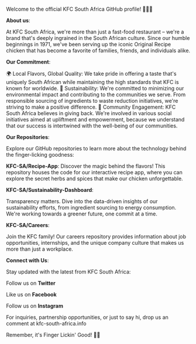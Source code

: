 Welcome to the official KFC South Africa GitHub profile! 🍗🇿🇦

**About us**:

At KFC South Africa, we're more than just a fast-food restaurant – we're a brand that's deeply ingrained in the South African culture. Since our humble beginnings in 1971, we've been serving up the iconic Original Recipe chicken that has become a favorite of families, friends, and individuals alike.

**Our Commitment**:

🌍 Local Flavors, Global Quality: We take pride in offering a taste that's uniquely South African while maintaining the high standards that KFC is known for worldwide.
🌱 Sustainability: We're committed to minimizing our environmental impact and contributing to the communities we serve. From responsible sourcing of ingredients to waste reduction initiatives, we're striving to make a positive difference.
🤝 Community Engagement: KFC South Africa believes in giving back. We're involved in various social initiatives aimed at upliftment and empowerment, because we understand that our success is intertwined with the well-being of our communities.

**Our Repositories**:

Explore our GitHub repositories to learn more about the technology behind the finger-licking goodness:

**KFC-SA/Recipe-App**:
Discover the magic behind the flavors! This repository houses the code for our interactive recipe app, where you can explore the secret herbs and spices that make our chicken unforgettable.

**KFC-SA/Sustainability-Dashboard**:

Transparency matters. Dive into the data-driven insights of our sustainability efforts, from ingredient sourcing to energy consumption. We're working towards a greener future, one commit at a time.

**KFC-SA/Careers**:

Join the KFC family! Our careers repository provides information about job opportunities, internships, and the unique company culture that makes us more than just a workplace.

**Connect with Us**:


Stay updated with the latest from KFC South Africa:

Follow us on **Twitter**

Like us on **Facebook**

Follow us on **Instagram**


For inquiries, partnership opportunities, or just to say hi, drop us an comment at kfc-south-africa.info

Remember, it's Finger Lickin' Good! 🍗✨
